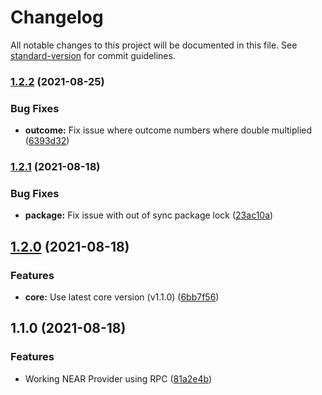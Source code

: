 # Changelog

All notable changes to this project will be documented in this file. See [standard-version](https://github.com/conventional-changelog/standard-version) for commit guidelines.

### [1.2.2](https://github.com/fluxprotocol/oracle-provider-near/compare/v1.2.1...v1.2.2) (2021-08-25)


### Bug Fixes

* **outcome:** Fix issue where outcome numbers where double multiplied ([6393d32](https://github.com/fluxprotocol/oracle-provider-near/commit/6393d3217a591a56e4c33945f92f1417ffbf3265))

### [1.2.1](https://github.com/fluxprotocol/oracle-provider-near/compare/v1.2.0...v1.2.1) (2021-08-18)


### Bug Fixes

* **package:** Fix issue with out of sync package lock ([23ac10a](https://github.com/fluxprotocol/oracle-provider-near/commit/23ac10a3dc9d052a3ef9115b746e66c34a85fc53))

## [1.2.0](https://github.com/fluxprotocol/oracle-provider-near/compare/v1.1.0...v1.2.0) (2021-08-18)


### Features

* **core:** Use latest core version (v1.1.0) ([6bb7f56](https://github.com/fluxprotocol/oracle-provider-near/commit/6bb7f5677bdf6e6294658aec385fb1d791b22401))

## 1.1.0 (2021-08-18)


### Features

* Working NEAR Provider using RPC ([81a2e4b](https://github.com/fluxprotocol/oracle-provider-near/commit/81a2e4b030bff6c585bff239b39c979eff1b9616))
